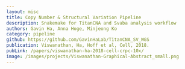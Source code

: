 ```yaml
---
layout: misc
title: Copy Number & Structural Variation Pipeline
description: Snakemake for TitanCNA and Svaba analysis workflow
authors: Gavin Ha, Anna Hoge, Minjeong Ko
category: pipeline
github: https://github.com/GavinHaLab/TitanCNA_SV_WGS
publication: Viswanathan, Ha, Hoff et al, Cell, 2018.
pubLink: /papers/viswanathan-ha-2018-cell-crpc-10x/
image: /images/projects/Viswanathan-Graphical-Abstract_small.png
---
```

